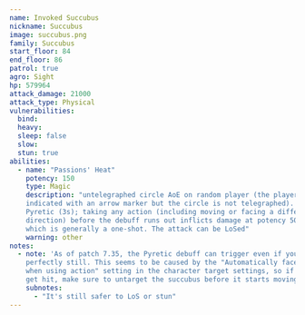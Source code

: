 ```yaml
---
name: Invoked Succubus
nickname: Succubus
image: succubus.png
family: Succubus
start_floor: 84
end_floor: 86
patrol: true
agro: Sight
hp: 579964
attack_damage: 21000
attack_type: Physical
vulnerabilities:
  bind: 
  heavy: 
  sleep: false
  slow: 
  stun: true
abilities:
  - name: "Passions' Heat"
    potency: 150
    type: Magic
    description: "untelegraphed circle AoE on random player (the player is
    indicated with an arrow marker but the circle is not telegraphed). Inflicts
    Pyretic (3s); taking any action (including moving or facing a different
    direction) before the debuff runs out inflicts damage at potency 5000,
    which is generally a one-shot. The attack can be LoSed"
    warning: other
notes:
  - note: 'As of patch 7.35, the Pyretic debuff can trigger even if you remain
    perfectly still. This seems to be caused by the "Automatically face target
    when using action" setting in the character target settings, so if you do
    get hit, make sure to untarget the succubus before it starts moving'
    subnotes:
      - "It's still safer to LoS or stun"
---
```

